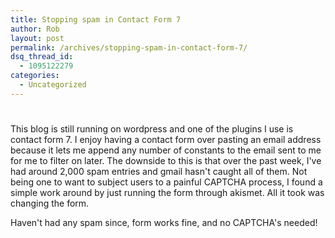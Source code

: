 ```yaml
---
title: Stopping spam in Contact Form 7
author: Rob
layout: post
permalink: /archives/stopping-spam-in-contact-form-7/
dsq_thread_id:
  - 1095122279
categories:
  - Uncategorized
---
```

# 

This blog is still running on wordpress and one of the plugins I use is contact form 7. I enjoy having a contact form over pasting an email address because it lets me append any number of constants to the email sent to me for me to filter on later. The downside to this is that over the past week, I've had around 2,000 spam entries and gmail hasn't caught all of them. Not being one to want to subject users to a painful CAPTCHA process, I found a simple work around by just running the form through akismet. All it took was changing the form.  

Haven't had any spam since, form works fine, and no CAPTCHA's needed!